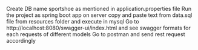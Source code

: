Create DB name sportshoe as  mentioned in application.properties file
Run the project as spring boot app on server
copy and paste text from data.sql file from resources folder and execute in mysql
Go to http://localhost:8080/swagger-ui/index.html and see swagger formats for each requests of different models
Go to postman and send rest request accordingly
